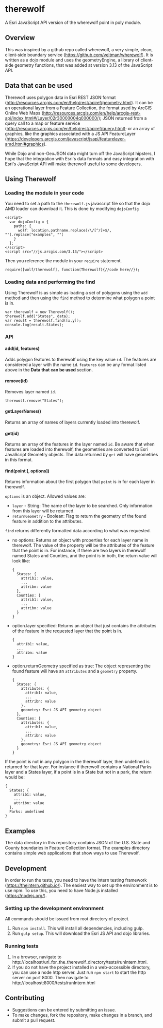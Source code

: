 therewolf
=========

A Esri JavaScript API version of the wherewolf point in poly module.

## Overview
This was inspired by a github repo called wherewolf, a very simple, clean, client-side boundary service (https://github.com/veltman/wherewolf). It is written as a dojo module and uses the geometryEngine, a library of client-side geometry functions, that was added at version 3.13 of the JavaScript API.

## Data that can be used
Therewolf uses polygon data in Esri REST JSON format (http://resources.arcgis.com/en/help/rest/apiref/geometry.html). It can be an operational layer from a Feature Collection, the format used by ArcGIS Online Web Maps (http://resources.arcgis.com/en/help/arcgis-rest-api/index.html#/Layer/02r30000004q000000/); JSON returned from a query call to a map or feature service (http://resources.arcgis.com/en/help/rest/apiref/query.html); or an array of graphics, like the graphics associated with a JS API FeatureLayer (https://developers.arcgis.com/javascript/jsapi/featurelayer-amd.html#graphics).

While Dojo and non-GeoJSON data might turn off the JavaScript hipsters, I hope that the integration with Esri's data formats and easy integration with Esri's JavaScript API will make therewolf useful to some developers.

## Using Therewolf

### Loading the module in your code
You need to set a path to the `therewolf.js` javascript file so that the dojo AMD loader can download it. This is done by modifying `dojoConfig`
```
<script>
  var dojoConfig = {
    paths: {
      wolf: location.pathname.replace(/\/[^/]+$/, "").replace("examples", "")
    }
  };
</script>
<script src="//js.arcgis.com/3.13/"></script>
```

Then you reference the module in your `require` statement.
```
require([wolf/therewolf], function(Therewolf){//code here//});
```

### Loading data and performing the find

Using Therewolf is as simple as loading a set of polygons using the `add` method and then using the `find` method to determine what polygon a point is in.
```
var therewolf = new Therewolf();
therewolf.add("States", data);
var result = therewolf.find([x,y]);
console.log(result.States);
```

### API

#### add(id, features)
Adds polygon features to therewolf using the key value `id`. The features are considered a layer with the name `id`. `features` can be any format listed above in the **Data that can be used** section.

#### remove(id)
Removes layer named `id`.

```
therewolf.remove("States");
```

#### getLayerNames()
Returns an array of names of layers currently loaded into therewolf.

#### get(id)
Returns an array of the features in the layer named `id`. Be aware that when features are loaded into therewolf, the geometries are converted to Esri JavaScript Geometry objects. The data returned by `get` will have geometries in this format.

#### find(point [, options])
Returns information about the first polygon that `point` is in for each layer in therewolf.

`options` is an object. Allowed values are:
* `layer` - String: The name of the layer to be searched. Only information from this layer will be returned.
* `returnGeometry` - Boolean: Flag to return the geometry of the found feature in addition to the attributes.

`find` returns differently formatted data according to what was requested.
* no options: Returns an object with properties for each layer name in therewolf. The value of the property will be the attributes of the feature that the point is in. For instance, if there are two layers in therewolf named States and Counties, and the point is in both, the return value will look like:

  ```
  {
    States: {
      attrib1: value,
      ...
      attribn: value
    },
    Counties: {
      attrib1: value,
      ...
      attribn: value
    }
  }
  ```

* option.layer specified: Returns an object that just contains the attributes of the feature in the requested layer that the point is in.

  ```
  {
    attrib1: value,
    ...
    attribn: value
  }
  ```

* option.returnGeometry specified as true: The object representing the found feature will have an `attributes` and a `geometry` property.

  ```
  {
    States: {
      attributes: {
        attrib1: value,
        ...
        attribn: value
      },
      geometry: Esri JS API geometry object
    },
    Counties: {
      attributes: {
        attrib1: value,
        ...
        attribn: value
      },
      geometry: Esri JS API geometry object
    }
  }
  ```

If the point is not in any polygon in the therewolf layer, then undefined is returned for that layer. For instance if therewolf contains a National Parks layer and a States layer, if a point is in a State but not in a park, the return would be:

  ```
  {
    States: {
      attrib1: value,
      ...
      attribn: value
    },
    Parks: undefined
  }
  ```

## Examples
The data directory in this repository contains JSON of the U.S. State and County boundaries in Feature Collection format. The examples directory contains simple web applications that show ways to use Therewolf.

## Development
In order to run the tests, you need to have the intern testing framework (https://theintern.github.io/). The easiest way to set up the environment is to use npm. To use this, you need to have Node.js installed (https://nodejs.org/).

### Setting up the development environment
All commands should be issued from root directory of project.

1. Run `npm install`. This will install all dependencies, including gulp.
2. Run `gulp setup`. This will download the Esri JS API and dojo libraries.

### Running tests

1. In a browser, navigate to http://localhost/url_for_the_therewolf_directory/tests/runIntern.html.
2. If you do not have the project installed in a web-accessible directory, you can use a node http server. Just run `npm start` to start the http server on port 8000. Then navigate to http://localhost:8000/tests/runIntern.html

## Contributing

* Suggestions can be entered by submitting an issue.
*  To make changes, fork the repository, make changes in a branch, and submit a pull request.

